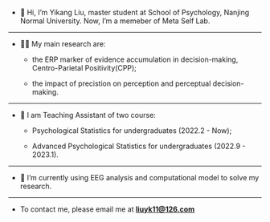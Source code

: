 - 👋 Hi, I’m Yikang Liu, master student at School of Psychology, Nanjing Normal University. Now, I’m a memeber of Meta Self Lab.

---

- 🧑‍💻 My main research are:

  - the ERP marker of evidence accumulation in decision-making, Centro-Parietal Positivity(CPP);

  - the impact of precistion on perception and perceptual decision-making.

---

- 👀 I am Teaching Assistant of two course:

  - Psychological Statistics for undergraduates (2022.2 - Now);

  - Advanced Psychological Statistics for undergraduates (2022.9 - 2023.1).
  

---


- 🌱 I’m currently using EEG analysis and computational model to solve my research.


---

- To contact me, please email me at **liuyk11@126.com**













<!---
Yikang1020/Yikang1020 is a ✨ special ✨ repository because its `README.md` (this file) appears on your GitHub profile.
You can click the Preview link to take a look at your changes.
--->
